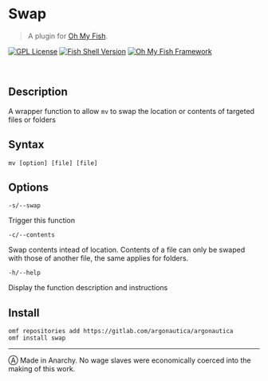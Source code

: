 # Swap
> A plugin for [Oh My Fish](https://www.github.com/oh-my-fish/oh-my-fish).

[![GPL License](https://img.shields.io/badge/license-GPL-blue.svg?longCache=true&style=flat-square)](/LICENSE)
[![Fish Shell Version](https://img.shields.io/badge/fish-v2.7.1-blue.svg?style=flat-square)](https://fishshell.com)
[![Oh My Fish Framework](https://img.shields.io/badge/Oh%20My%20Fish-Framework-blue.svg?style=flat-square)](https://www.github.com/oh-my-fish/oh-my-fish)

<br/>

## Description

A wrapper function to allow `mv` to swap the location or contents of targeted files or folders

## Syntax

`mv [option] [file] [file]`

## Options

`-s/--swap`

Trigger this function

`-c/--contents`

Swap contents intead of location. Contents of a file can only be swaped with those of another file, the same applies for folders.

`-h/--help`

Display the function description and instructions

## Install

```fish
omf repositories add https://gitlab.com/argonautica/argonautica 
omf install swap
```

---

Ⓐ Made in Anarchy. No wage slaves were economically coerced into the making of this work.
